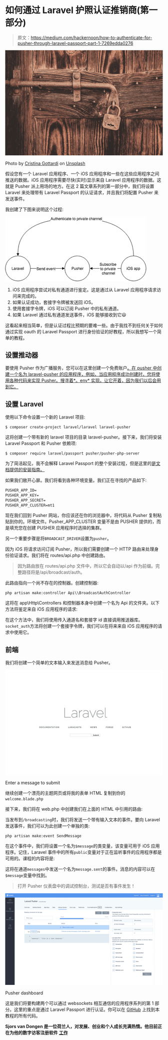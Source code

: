 # 如何通过 Laravel 护照认证推销商(第一部分)

> 原文：<https://medium.com/hackernoon/how-to-authenticate-for-pusher-through-laravel-passport-part-1-7269edda0276>

![](img/56340696b23f1d65d4fc3ca0b2eee6ba.png)

Photo by [Cristina Gottardi](https://unsplash.com/@cristina_gottardi?utm_source=medium&utm_medium=referral) on [Unsplash](https://unsplash.com?utm_source=medium&utm_medium=referral)

假设您有一个 Laravel 应用程序、一个 iOS 应用程序和一些在这些应用程序之间推送的数据。iOS 应用程序需要尽快(实时)显示来自 Laravel 应用程序的数据。这就是 Pusher 派上用场的地方。在这 2 篇文章系列的第一部分中，我们将设置 Laravel 来处理带有 Laravel Passport 的认证请求，并且我们将配置 Pusher 来发送事件。

我创建了下图来说明这个过程:

![](img/d7c9f341f27f5bcfe4d8b6459cd20995.png)

1.  iOS 应用程序尝试对私有通道进行鉴定。这是通过从 Laravel 应用程序请求访问来完成的。
2.  如果认证成功，套接字令牌被发送回 iOS。
3.  使用套接字令牌，iOS 可以订阅 Pusher 中的私有通道。
4.  如果 Laravel 通过私有通道发送事件，iOS 能够接收到它😃

这看起来相当简单，但是认证过程比预期的要难一些。由于我找不到任何关于如何通过实现 oauth 的 Laravel Passport 进行身份验证的好教程，所以我想写一个简单的教程。

## 设置推动器

要使用 Pusher 作为广播服务，您可以在这里创建一个免费账户[。在 pusher 中创建一个名为 laravel-pusher 的应用程序，例如，当应用程序成功创建时，您将使用各种代码来实现 Pusher。搜寻着*。env* 实现。让它开着，因为我们以后会用到它。](https://dashboard.pusher.com/accounts/sign_up)

## 设置 Laravel

使用以下命令设置一个新的 Laravel 项目:

```
$ composer create-project laravel/laravel laravel-pusher
```

这将创建一个带有新的 laravel 项目的目录 laravel-pusher。接下来，我们将安装 Laravel Passport 和 Pusher 依赖项:

```
$ composer require laravel/passport pusher/pusher-php-server
```

为了简洁起见，我不会解释 Laravel Passport 的整个安装过程，但是这里的[是文档提供的安装指南。](https://laravel.com/docs/5.6/passport#installation)

如果我们敞开心扉。我们将看到各种环境变量。我们正在寻找的产品如下:

```
PUSHER_APP_ID=
PUSHER_APP_KEY=
PUSHER_APP_SECRET=
PUSHER_APP_CLUSTER=mt1
```

现在我们回到 Pusher 网站，你应该还在你的浏览器中，将代码从 Pusher 复制粘贴到你的。环境文件。Pusher_APP_CLUSTER 变量不是由 PUSHER 提供的，而是填充您在创建 PUSHER 应用程序时选择的集群。

另一个重要步骤是将`BROADCAST_DRIVER`设置为`pusher`。

因为 iOS 将请求访问订阅 Pusher，所以我们需要创建一个 HTTP 路由来处理身份验证请求。我们将在 routes/api.php 中创建路由。

> 因为路由放在 routes/api.php 文件中，所以它会自动以/api 作为前缀。完整路径将是/api/broadcast/auth。

此路由指向一个尚不存在的控制器。创建控制器:

```
php artisan make:controller Api\\BroadcastAuthController
```

这将在 app\Http\Controllers 和控制器本身中创建一个名为 Api 的文件夹。以下方法将鉴定来自 iOS 应用程序的请求:

在这个方法中，我们将使用传入通道名和套接字 id 直接调用推送器库。`socket_auth`方法将创建一个套接字令牌，我们可以在将来来自 iOS 应用程序的请求中使用它。

## 前端

我们将创建一个简单的文本输入来发送消息给 Pusher。

![](img/20a15386dff9a56275abc44d26e765f8.png)

Enter a message to submit

继续创建一个漂亮的主题网页或将我的表单 HTML 复制到你的`welcome.blade.php`

接下来，我们将在 web.php 中创建我们在上面的 HTML 中引用的路由:

当发布到`/broadcasting`时，我们将发送一个带有输入文本的事件。要向 Laravel 发送事件，我们可以为此创建一个单独的类:

```
php artisan make:event SendMessage
```

在这个事件中，我们将设置一个名为`$message`的类变量，该变量可用于 iOS 应用程序。记住，Laravel 事件中的所有`public`变量对于正在监听事件的应用程序都是可用的。课程的内容将是:

这将在通道`messages`中发送一个名为`message.sent`的事件。消息的内容可以在`$message`变量中找到。

> 打开 Pusher 仪表盘中的调试控制台，测试是否有事件发生！

![](img/c86673ea1e53609b6473e9d9fff27c49.png)

Pusher dashboard

这是我们将要构建两个可以通过 websockets 相互通信的应用程序系列的第 1 部分。这里的重点是通过 Laravel Passport 进行认证。你可以在 [GitHub](https://github.com/mratiebatie/laravel-pusher) 上找到本教程的所有代码。

**Sjors van Dongen 是一位荷兰人，对发展、创业和个人成长充满热情。他目前正在为他的数字访客注册软件** [**工作**](https://incheckert.nl)